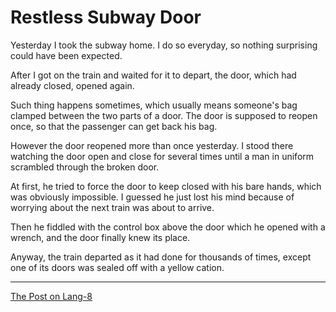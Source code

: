 # Restless Subway Door

Yesterday I took the subway home. I do so everyday, so nothing surprising could have been expected.

After I got on the train and waited for it to depart, the door, which had already closed, opened again.

Such thing happens sometimes, which usually means someone's bag clamped between the two parts of a door. The door is supposed to reopen once, so that the passenger can get back his bag.

However the door reopened more than once yesterday. I stood there watching the door open and close for several times until a man in uniform scrambled through the broken door.

At first, he tried to force the door to keep closed with his bare hands, which was obviously impossible. I guessed he just lost his mind because of worrying about the next train was about to arrive.

Then he fiddled with the control box above the door which he opened with a wrench, and the door finally knew its place.

Anyway, the train departed as it had done for thousands of times, except one of its doors was sealed off with a yellow cation.

---

[The Post on Lang-8](http://lang-8.com/1358180/journals/218805812631261720266224666887364806688)
